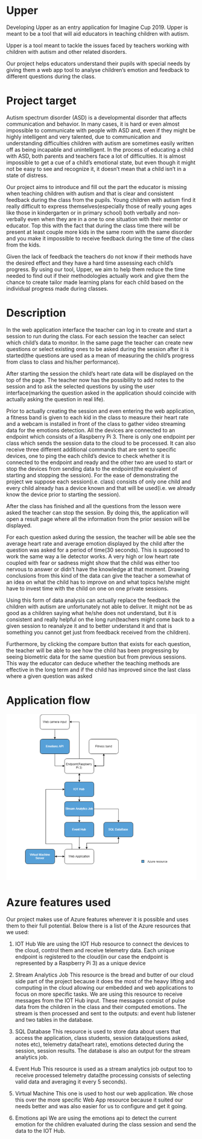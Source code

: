 # Upper

Developing Upper as an entry application for Imagine Cup 2019. Upper is meant to be a tool that will aid educators in teaching children with autism.

Upper is a tool meant to tackle the issues faced by teachers working with children with autism and other related disorders. 

Our project helps educators understand their pupils with special needs by giving them a web app tool to analyse children’s emotion and feedback to different questions during the class.

# Project target

Autism spectrum disorder (ASD) is a developmental disorder that affects communication and behavior. In many cases, it is hard or even almost impossible to communicate with people with ASD and, even if they might be highly intelligent and very talented, due to communication and understanding difficulties children with autism are sometimes easily written off as being incapable and unintelligent. In the process of educating a child with ASD, both parents and teachers face a lot of difficulties. It is almost impossible to get a cue of a child’s emotional state, but even though it might not be easy to see and recognize it, it doesn’t mean that a child isn’t in a state of distress.

Our project aims to introduce and fill out the part the educator is missing when teaching children with autism and that is clear and consistent feedback during the class from the pupils.
Young children with autism find it really difficult to express themselves(especially those of really young ages like those in kindergarten or in primary school)  both verbally and non-verbally even when they are in a one to one situation with their mentor or educator. Top this with the fact that during the class time there will be present at least couple more kids in the same room with the same disorder and you make it impossible to receive feedback during the time of the class from the kids.

Given the lack of feedback the teachers do not know if their methods have the desired effect and they have a hard time assessing each child’s progress. By using our tool, Upper, we aim to help them reduce the time needed to find out if their methodologies actually work and give them the chance to create tailor made learning plans for each child based on the individual progress
made during classes.


# Description

In the web application interface the teacher can log in to create and start a session to run during
the class. For each session the teacher can select which child’s data to monitor. In the same
page the teacher can create new questions or select existing ones to be asked during the
session after it is started(the questions are used as a mean of measuring the child’s progress
from class to class and his/her performance).

After starting the session the child’s heart rate data will be displayed on the top of the page. The
teacher now has the possibility to add notes to the session and to ask the selected questions by
using the user interface(marking the question asked in the application should coincide with
actually asking the question in real life).

Prior to actually creating the session and even entering the web application, a fitness band is
given to each kid in the class to measure their heart rate and a webcam is installed in front of
the class to gather video streaming data for the emotions detection. All the devices are
connected to an endpoint which consists of a Raspberry Pi 3. There is only one endpoint per
class which sends the session data to the cloud to be processed. It can also receive three
different additional commands that are sent to specific devices, one to ping the each child’s
device to check whether it is connected to the endpoint and ready and the other two are used to
start or stop the devices from sending data to the endpoint(the equivalent of starting and
stopping the session). For the ease of demonstrating the project we suppose each session(i.e.
class) consists of only one child and every child already has a device known and that will be
used(i.e. we already know the device prior to starting the session).

After the class has finished and all the questions from the lesson were asked the teacher can
stop the session. By doing this, the application will open a result page where all the information
from the prior session will be displayed.

For each question asked during the session, the teacher will be able see the average heart rate
and average emotion displayed by the child after the question was asked for a period of time(30
seconds). This is supposed to work the same way a lie detector works. A very high or low heart
rate coupled with fear or sadness might show that the child was either too nervous to answer or
didn’t have the knowledge at that moment. Drawing conclusions from this kind of the data can
give the teacher a somewhat of an idea on what the child has to improve on and what topics
he/she might have to invest time with the child on one on one private sessions.

Using this form of data analysis can actually replace the feedback the children with autism are
unfortunately not able to deliver. It might not be as good as a children saying what he/she does
not understand, but it is consistent and really helpful on the long run(teachers might come back
to a given session to reanalyze it and to better understand it and that is something you cannot
get just from feedback received from the children).

Furthermore, by clicking the compare button that exists for each question, the teacher will be
able to see how the child has been progressing by seeing biometric data for the same question
but from previous sessions. This way the educator can deduce whether the teaching methods
are effective in the long term and if the child has improved since the last class where a given
question was asked

# Application flow

![Application flow](https://github.com/MarcusGitAccount/Imagine-Cup-2019/blob/master/app_flow.PNG)


# Azure features used

Our project makes use of Azure features wherever it is possible and uses them to their full
potential. Below there is a list of the Azure resources that we used:

1. IOT Hub
We are using the IOT Hub resource to connect the devices to the cloud, control them
and receive telemetry data. Each unique endpoint is registered to the cloud(in our case
the endpoint is represented by a Raspberry Pi 3) as a unique device

2. Stream Analytics Job
This resource is the bread and butter of our cloud side part of the project because it
does the most of the heavy lifting and computing in the cloud allowing our embedded
and web applications to focus on more specific tasks.
We are using this resource to receive messages from the IOT Hub input. These
messages consist of pulse data from the children in the class and their computed
emotions. The stream is then processed and sent to the outputs: and event hub listener
and two tables in the database.

3. SQL Database
This resource is used to store data about users that access the application, class
students, session data(questions asked, notes etc), telemetry data(heart rate), emotions
detected during the session, session results. The database is also an output for the
stream analytics job.

4. Event Hub
This resource is used as a stream analytics job output too to receive processed
telemetry data(the processing consists of selecting valid data and averaging it every 5
seconds).

5. Virtual Machine
This one is used to host our web application. We chose this over the more specific Web
App resource because it suited our needs better and was also easier for us to configure
and get it going.

6. Emotions api
We are using the emotions api to detect the current emotion for the children evaluated
during the class session and send the data to the IOT Hub.
